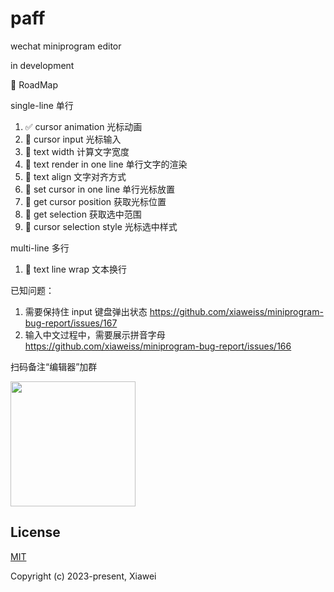 # paff

wechat miniprogram editor

in development

🔨 RoadMap

single-line 单行
1. ✅ cursor animation 光标动画
1. 🔲 cursor input 光标输入
1. 🔲 text width 计算文字宽度
1. 🔲 text render in one line 单行文字的渲染
1. 🔲 text align 文字对齐方式
1. 🔲 set cursor in one line 单行光标放置
1. 🔲 get cursor position 获取光标位置
1. 🔲 get selection 获取选中范围
1. 🔲 cursor selection style 光标选中样式

multi-line 多行
1. 🔲 text line wrap 文本换行

已知问题：

1. 需要保持住 input 键盘弹出状态 https://github.com/xiaweiss/miniprogram-bug-report/issues/167
1. 输入中文过程中，需要展示拼音字母 https://github.com/xiaweiss/miniprogram-bug-report/issues/166

扫码备注“编辑器”加群

<img width="200" src="https://github.com/xiaweiss/paff/assets/17960084/7f225936-4e8e-466d-b884-2e7618b26c1d" />

<br>

<!-- <img width="467" src="https://github.com/xiaweiss/paff/assets/17960084/907e8fca-de2b-4fc5-ad03-5e600725a18a" /> -->

## License

[MIT](https://opensource.org/licenses/MIT)

Copyright (c) 2023-present, Xiawei
